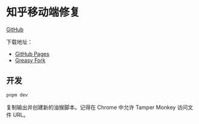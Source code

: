 # 知乎移动端修复

[GitHub](https://github.com/AllanChain/zhihu-mobile)

下载地址：

- [GitHub Pages](https://allanchain.github.io/zhihu-mobile/zhihu.user.js)
- [Greasy Fork](https://greasyfork.org/en/scripts/431097)

## 开发

```sh
pnpm dev
```

复制输出并创建新的油猴脚本。记得在 Chrome 中允许 Tamper Monkey 访问文件 URL。
